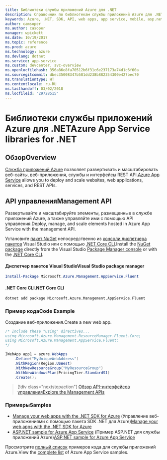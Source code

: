 ```yaml
---
title: Библиотеки службы приложений Azure для .NET
description: Справочник по библиотекам службы приложений Azure для .NET
keywords: Azure, .NET, SDK, API, web apps, app service, mobile, asp.net
author: camsoper
ms.author: casoper
manager: wpickett
ms.date: 10/19/2017
ms.topic: reference
ms.prod: azure
ms.technology: azure
ms.devlang: dotnet
ms.service: app-service
ms.custom: devcenter, svc-overview
ms.openlocfilehash: 356a86e8fa70512b6f31c6e237173a74d1c6f60a
ms.sourcegitcommit: dbec35008347b581dd238b882354300e427bec70
ms.translationtype: HT
ms.contentlocale: ru-RU
ms.lasthandoff: 03/02/2018
ms.locfileid: "29728515"
---
```

# <a name="azure-app-service-libraries-for-net"></a><span data-ttu-id="e7f94-104">Библиотеки службы приложений Azure для .NET</span><span class="sxs-lookup"><span data-stu-id="e7f94-104">Azure App Service libraries for .NET</span></span>

## <a name="overview"></a><span data-ttu-id="e7f94-105">Обзор</span><span class="sxs-lookup"><span data-stu-id="e7f94-105">Overview</span></span>

<span data-ttu-id="e7f94-106">[Служба приложений Azure](/azure/app-service/app-service-value-prop-what-is) позволяет развертывать и масштабировать веб-сайты, веб-приложения, службы и интерфейсы REST API.</span><span class="sxs-lookup"><span data-stu-id="e7f94-106">[Azure App Service](/azure/app-service/app-service-value-prop-what-is) allows you to deploy and scale websites, web applications, services, and REST APIs.</span></span>

## <a name="management-api"></a><span data-ttu-id="e7f94-107">API управления</span><span class="sxs-lookup"><span data-stu-id="e7f94-107">Management API</span></span>

<span data-ttu-id="e7f94-108">Развертывайте и масштабируйте элементы, размещенные в службе приложений Azure, а также управляйте ими с помощью API управления.</span><span class="sxs-lookup"><span data-stu-id="e7f94-108">Deploy, manage, and scale elements hosted in Azure App Service with the management API.</span></span>

<span data-ttu-id="e7f94-109">Установите [пакет NuGet](https://www.nuget.org/packages/Microsoft.Azure.Management.AppService.Fluent) непосредственно из [консоли диспетчера пакетов][PackageManager] Visual Studio или с помощью [.NET Core CLI][DotNetCLI].</span><span class="sxs-lookup"><span data-stu-id="e7f94-109">Install the [NuGet package](https://www.nuget.org/packages/Microsoft.Azure.Management.AppService.Fluent) directly from the Visual Studio [Package Manager console][PackageManager] or with the [.NET Core CLI][DotNetCLI].</span></span>


#### <a name="visual-studio-package-manager"></a><span data-ttu-id="e7f94-110">Диспетчер пакетов Visual Studio</span><span class="sxs-lookup"><span data-stu-id="e7f94-110">Visual Studio package manager</span></span>

```powershell
Install-Package Microsoft.Azure.Management.AppService.Fluent
```

#### <a name="net-core-cli"></a><span data-ttu-id="e7f94-111">.NET Core CLI</span><span class="sxs-lookup"><span data-stu-id="e7f94-111">.NET Core CLI</span></span>

```bash
dotnet add package Microsoft.Azure.Management.AppService.Fluent
```

### <a name="code-example"></a><span data-ttu-id="e7f94-112">Пример кода</span><span class="sxs-lookup"><span data-stu-id="e7f94-112">Code Example</span></span>

<span data-ttu-id="e7f94-113">Создание веб-приложения.</span><span class="sxs-lookup"><span data-stu-id="e7f94-113">Create a new web app.</span></span>

```csharp
/* Include these "using" directives...
using Microsoft.Azure.Management.ResourceManager.Fluent.Core;
using Microsoft.Azure.Management.AppService.Fluent;
*/

IWebApp app1 = azure.WebApps
    .Define("MyUniqueWebAddress")
    .WithRegion(Region.USWest)
    .WithNewResourceGroup("MyResourceGroup")
    .WithNewWindowsPlan(PricingTier.StandardS1)
    .Create();
```

> [!div class="nextstepaction"]
> [<span data-ttu-id="e7f94-114">Обзор API-интерфейсов управления</span><span class="sxs-lookup"><span data-stu-id="e7f94-114">Explore the Management APIs</span></span>](/dotnet/api/overview/azure/appservice/management)

### <a name="samples"></a><span data-ttu-id="e7f94-115">Примеры</span><span class="sxs-lookup"><span data-stu-id="e7f94-115">Samples</span></span>

* <span data-ttu-id="e7f94-116">[Manage your web apps with the .NET SDK for Azure](https://azure.microsoft.com/resources/samples/app-service-web-dotnet-manage/) (Управление веб-приложениями с помощью пакета SDK .NET для Azure)</span><span class="sxs-lookup"><span data-stu-id="e7f94-116">[Manage your web apps with the .NET SDK for Azure](https://azure.microsoft.com/resources/samples/app-service-web-dotnet-manage/)</span></span>
* <span data-ttu-id="e7f94-117">[ASP.NET sample for Azure App Service](https://azure.microsoft.com/resources/samples/app-service-web-dotnet-get-started/) (Пример ASP.NET для службы приложений Azure)</span><span class="sxs-lookup"><span data-stu-id="e7f94-117">[ASP.NET sample for Azure App Service](https://azure.microsoft.com/resources/samples/app-service-web-dotnet-get-started/)</span></span>

<span data-ttu-id="e7f94-118">Просмотрите [полный список](https://azure.microsoft.com/resources/samples/?platform=dotnet&term=app%20service) примеров кода для службы приложений Azure.</span><span class="sxs-lookup"><span data-stu-id="e7f94-118">View the [complete list](https://azure.microsoft.com/resources/samples/?platform=dotnet&term=app%20service) of Azure App Service samples.</span></span>

[PackageManager]: https://docs.microsoft.com/nuget/tools/package-manager-console
[DotNetCLI]: https://docs.microsoft.com/dotnet/core/tools/dotnet-add-package